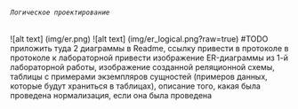 ###### `Логическое проектирование`
![alt text] (img/er.png)
![alt text] (img/er_logical.png?raw=true)
    #TODO  приложить туда 2 диаграммы в Readme, ссылку привести в протоколе
    в протоколе к лабораторной привести изображение ER-диаграммы из 1-й лабораторной работы, изображение созданной реляционной схемы, таблицы с примерами экземпляров сущностей (примеров данных, которые будут храниться в таблицах), описание того, какая была проведена нормализация, если она была проведена